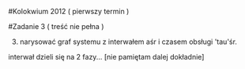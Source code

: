 #Kolokwium 2012 ( pierwszy termin )

#Zadanie 3 ( treść nie pełna )

3. narysować graf systemu z interwałem aśr i czasem obsługi 'tau'śr.

interwał dzieli się na 2 fazy... [nie pamiętam dalej dokładnie]
